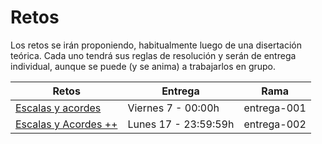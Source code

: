 # Retos

Los retos se irán proponiendo, habitualmente luego de una disertación teórica. Cada uno tendrá sus reglas de resolución y serán de entrega individual, aunque se puede (y se anima) a trabajarlos en grupo.

<div align=center>

|Retos|Entrega|Rama
|-|-|-|
|[Escalas y acordes](/evaluaciones/retos/reto001.md)|Viernes 7 - 00:00h|entrega-001|
|[Escalas y Acordes ++](/evaluaciones/retos/reto002.md)|Lunes 17 - 23:59:59h|entrega-002|

</div>
